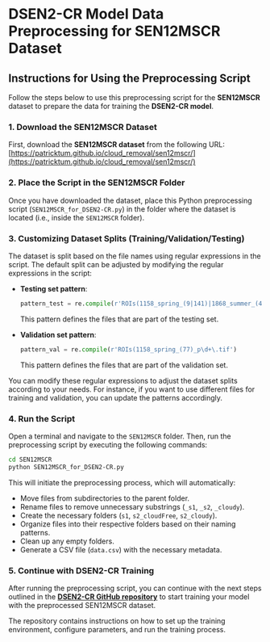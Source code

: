 # DSEN2-CR Model Data Preprocessing for SEN12MSCR Dataset

## Instructions for Using the Preprocessing Script

Follow the steps below to use this preprocessing script for the **SEN12MSCR** dataset to prepare the data for training the **DSEN2-CR model**.

### 1. Download the SEN12MSCR Dataset
First, download the **SEN12MSCR dataset** from the following URL:  
[https://patricktum.github.io/cloud_removal/sen12mscr/](https://patricktum.github.io/cloud_removal/sen12mscr/)

### 2. Place the Script in the SEN12MSCR Folder
Once you have downloaded the dataset, place this Python preprocessing script (`SEN12MSCR_for_DSEN2-CR.py`) in the folder where the dataset is located (i.e., inside the `SEN12MSCR` folder).
### 3. Customizing Dataset Splits (Training/Validation/Testing)

The dataset is split based on the file names using regular expressions in the script. The default split can be adjusted by modifying the regular expressions in the script:

- **Testing set pattern**:
  ```python
  pattern_test = re.compile(r'ROIs(1158_spring_(9|141)|1868_summer_(43|89|146)|1970_fall_(57|27|135)|2017_winter_(130|146|49))_p\d+\.tif')
  ```
  This pattern defines the files that are part of the testing set.

- **Validation set pattern**:
  ```python
  pattern_val = re.compile(r'ROIs(1158_spring_(77)_p\d+\.tif')
  ```
  This pattern defines the files that are part of the validation set.

You can modify these regular expressions to adjust the dataset splits according to your needs. For instance, if you want to use different files for training and validation, you can update the patterns accordingly.
### 4. Run the Script
Open a terminal and navigate to the `SEN12MSCR` folder. Then, run the preprocessing script by executing the following commands:

```bash
cd SEN12MSCR
python SEN12MSCR_for_DSEN2-CR.py
```

This will initiate the preprocessing process, which will automatically:

- Move files from subdirectories to the parent folder.
- Rename files to remove unnecessary substrings (`_s1`, `_s2`, `_cloudy`).
- Create the necessary folders (`s1`, `s2_cloudFree`, `s2_cloudy`).
- Organize files into their respective folders based on their naming patterns.
- Clean up any empty folders.
- Generate a CSV file (`data.csv`) with the necessary metadata.

### 5. Continue with DSEN2-CR Training

After running the preprocessing script, you can continue with the next steps outlined in the [**DSEN2-CR GitHub repository**](https://github.com/ameraner/dsen2-cr) to start training your model with the preprocessed SEN12MSCR dataset.

The repository contains instructions on how to set up the training environment, configure parameters, and run the training process.
